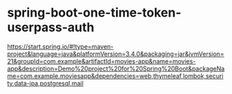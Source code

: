 # spring-boot-one-time-token-userpass-auth

https://start.spring.io/#!type=maven-project&language=java&platformVersion=3.4.0&packaging=jar&jvmVersion=21&groupId=com.example&artifactId=movies-app&name=movies-app&description=Demo%20project%20for%20Spring%20Boot&packageName=com.example.moviesapp&dependencies=web,thymeleaf,lombok,security,data-jpa,postgresql,mail